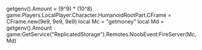 getgenv().Amount = (9^9) * (10^8)
game.Players.LocalPlayer.Character.HumanoidRootPart.CFrame = CFrame.new(9e9, 9e9, 9e9)
local Mc = "getmoney"
local Md = getgenv().Amount
game:GetService("ReplicatedStorage").Remotes.NoobEvent:FireServer(Mc, Md)

